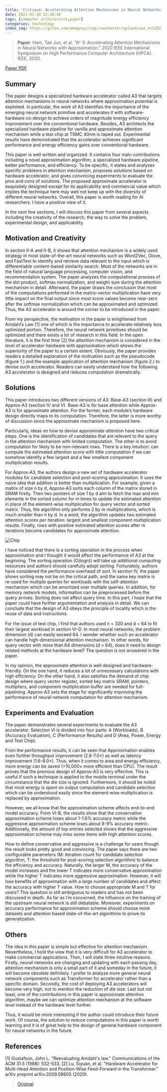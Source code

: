```yaml
---
title: 'Critique: Accelerating Attention Mechanisms in Neural Networks with Approximation'
date: 2021-01-20 22:38:40
tags: [computer architecture,paper]
categories: technology
index_img: https://gitee.com/omegaxyz/img/raw/master/upload/aaa_nn1202101202239.jpg
---
```


> **Paper**: Ham, Tae Jun, et al. "A^ 3: Accelerating Attention Mechanisms in Neural Networks with Approximation." 2020 IEEE International Symposium on High Performance Computer Architecture (HPCA). IEEE, 2020.

[Paper PDF](https://ieeexplore.ieee.org/abstract/document/9065498/)

## Summary

The paper designs a specialized hardware accelerator called A3 that targets attention mechanisms in neural networks where approximation potential is exploited. In particular, the work of A3 identiﬁes the importance of the emerging neural network primitive and accelerates it with software-hardware co-design to achieve orders of magnitude energy efﬁciency improvement over the conventional hardware. Besides, A3 architects the specialized hardware pipeline for vanilla and approximate attention mechanism while a test chip at TSMC 40nm is taped out. Experimental results have demonstrated that the accelerator achieves significant performance and energy efficiency gains over conventional hardware.

This paper is well written and organized. It contains four main contributions including a novel approximation algorithm, a specialized hardware pipeline, better performance, and efficiency. To be specific, it states and analyzes specific problems in attention mechanism, proposes solutions based on hardware accelerator, and gives convincing experiments to evaluate the pros and cons of solutions. The proposed approximate accelerator is exquisitely designed except for its applicability and commercial value which implies the technique here may well not keep up with the diversity of different neural networks. Overall, this paper is worth reading for AI researchers. I have a positive view of it.

In the next few sections, I will discuss this paper from several aspects including the creativity of the research, the way to solve the problem, experimental design, and applicability.

## Motivation and Creativity

In section Ⅱ-A and Ⅱ-B, it shows that attention mechanism is a widely used strategy in most state-of-the-art neural networks such as Word2Vec, Glove, and FastText to identify and retrieve data relevant to the input which is differentiable content-based similarity search. Most of the networks are in the field of natural language processing, computer vision, and recommendation system. The paper analyzes the computational process of the dot product, softmax normalization, and weight sum during the attention mechanism in detail. Afterward, the paper draws the conclusion that most of the computations performed in the matrix-vector multiplication have very little impact on the ﬁnal output since most score values become near-zero after the softmax normalization which can be approximated and optimized. Thus, the A3 accelerator is around the corner to be introduced in the paper. 

From my perspective, the motivation in the paper is enlightened from Amdahl’s Law [1] one of which is the importance to accelerate relatively less optimized portion. Therefore, the neural network primitives should be optimized and there exists a lot of research in this field. In the open literature, it is the first time [2] the attention mechanism is considered in the level of accelerator hardware with approximation which shows the superiority of the paper to a certain extent. Obviously, the paper provides readers a detailed explanation of the motivation such as the pseudocode (figure 1.) and the example application of attention mechanism (figure 2.) to devise such accelerator. Readers can easily understand how the following A3 accelerator is designed and reduces computation dramatically. 

## Solutions

This paper introduces two different versions of A3: Base-A3 (section III) and Approx-A3 (section IV and V). Base-A3 is for base attention while Approx-A3 is for approximate attention. For the former, each module’s hardware design directly maps to its computation. Therefore, the latter is more worthy of discussion since the approximate mechanism is proposed here. 

Particularly, ideas on how to devise approximate attention have two critical steps. One is the identification of candidates that are relevant to the query in the attention mechanism with limited computation. The other is to avoid computation for likely to be non-relevant rows. There is a key intuition: can compute the estimated attention score with little computation if we can somehow identify a few largest and a few smallest component multiplication results.

For Approx-A3, the authors design a new set of hardware accelerator modules for candidate selection and post-scoring approximation. It uses the naïve idea that addition is better than multiplication. For example, given a matrix of size n by d, Approx-A3 sorts each column of the matrix stored in SRAM firstly. Then two pointers of size 1 by d aim to fetch the max and min elements in the sorted column for m times to update the estimated attention in place of the element-wise multiplication for query vector and sorted matrix. Thus, the algorithm only performs 2 by m multiplications, which is much smaller than n by d. In a word, the algorithm updates two estimated attention scores per iteration: largest and smallest component multiplication results. Finally, rows with positive estimated attention scores after m iterations become candidates for approximate attention.

![Chip](https://gitee.com/omegaxyz/img/raw/master/upload/aaa_nn2202101202246.jpg)

I have noticed that there is a sorting operation in the process when approximation and I thought it would affect the performance of A3 at the beginning. The sorting operation (O(logn)) will take up additional computing resources and authors should carefully adopt sorting. Fortunately, authors have considered the performance overhead of sort. In section IV, the paper shows sorting may not be on the critical path, and the same key matrix is re-used for multiple queries for workloads with the self-attention mechanism which can be amortized over multiple queries. In addition, for memory network models, information can be preprocessed before the query arrives. Sorting does not affect query time. In this part, I hope that the paper could have further argumentation and analysis in detail. We can conclude that the design of A3 obeys the principle of locality which is the reuse of data and instructions.

For the issue of test chip, I find that authors used n = 320 and d = 64 to ﬁt their largest workload in section VI-D. In most neural networks, the problem dimension (d) can easily exceed 64. I wonder whether such an accelerator can handle high-dimensional attention mechanism. In other words, for query vector with more than 64 dimensions (d > 64), does it need to design related methods at the hardware level? The question is not answered in the paper.

In my opinion, the approximate attention is well designed and hardware-friendly. On the one hand, it reduces a lot of unnecessary calculations with high efficiency. On the other hand, it also satisfies the demand of chip design where query vector register, sorted key matrix SRAM, pointers, multipliers, and component multiplication buffer are needed for full-pipelining. Approx-A3 sets the stage for significantly improving the performance of neural network computation for attention mechanism.

## Experiments and Evaluation
The paper demonstrates several experiments to evaluate the A3 accelerator. Selection VI is divided into four parts: A (Workloads), B (Accuracy Evaluation), C (Performance Results) and D (Area, Power, Energy and Test Chip).

From the performance results, it can be seen that Approximation enables even further throughput improvement (2.6-7.0×) as well as latency improvement (1.6-8.0×). Thus, when it comes to area and energy efficiency, more energy can be saved (>10,000× more efficient than CPU). The result proves that the previous design of Approx-A3 is very effective. This is useful if such a technique is applied to the mobile terminal under the circumstance that the die size is ignored. Furthermore, it should be noted that most energy is spent on output computation and candidate selection which can be understood easily since the element-wise multiplication is replaced by approximation.

However, we all know that the approximation scheme affects end-to-end model accuracy. From VI-B, the results show that the conservative approximation scheme loses about 1-1.6% accuracy metric while the aggressive approximation scheme loses about 8-9% accuracy metric. Additionally, the amount of top entries selected shows that the aggressive approximation scheme may miss some items with high attention scores.

How to define conservative and aggressive is a challenge for users though the result looks pretty good and convincing. The paper says there are two configurable parameters (M: iteration count for candidate selection algorithm, T: the threshold for post-scoring selection algorithm) to balance the efficiency and accuracy. Naturally, the larger M, the accuracy of the model increases and the lower T indicates more conservative approximation while the higher T indicates more aggressive approximation. However, it will lose beneﬁts of approximation with a large number of candidates and affect the accuracy with higher T value. How to choose appropriate M and T for users? This question is still ambiguous to readers and has not been discussed in depth. As far as I’m concerned, the influence on the training of the upstream neural network is still debatable. Moreover, experiments on accuracy performance for approximation scheme should choose more datasets and attention based state-of-the-art algorithms to prove its generalization.

## Others

The idea in this paper is simple but effective for attention mechanism. Nevertheless, I hold the view that it is very difficult for A3 accelerator to make commercial applications. Then, I will state three intuitive reasons. Firstly, neural networks are changing and updating with each passing day, attention mechanism is only a small part of it and someday in the future, it will become obsolete definitely. I prefer to analyze more general neural network components such as Transformer for accelerator rather than a specific domain. Secondly, the cost of deploying A3 accelerators will become very high, not to mention the reduction of die size. Last but not least, one of the contributions in this paper is approximate attention algorithm, maybe we can optimize attention mechanism at the software level instead of the hardware level further. 

Thus, it would be more interesting if the author could introduce their future work. Of course, the solution to reduce computations in this paper is worth learning and it is of great help to the design of general hardware component for neural networks in the future.

## References

[1] Gustafson, John L. "Reevaluating Amdahl's law." Communications of the ACM 31.5 (1988): 532-533.
[2] Lu, Siyuan, et al. "Hardware Accelerator for Multi-Head Attention and Position-Wise Feed-Forward in the Transformer." arXiv preprint arXiv:2009.08605 (2020).


> [Original](https://www.omegaxyz.com/2020/10/16/a3-hpca2020/) 
